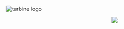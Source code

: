 <p align="center">
  <img src="https://github.com/erebe/turbine_lb/raw/main/turbine_logo.png" alt="turbine logo"/>
</p>

<p align="right">
  <a href="https://ko-fi.com/P5P4QCHMO"><img src="https://ko-fi.com/img/githubbutton_sm.svg"/></a>
  <br/>
</p>
